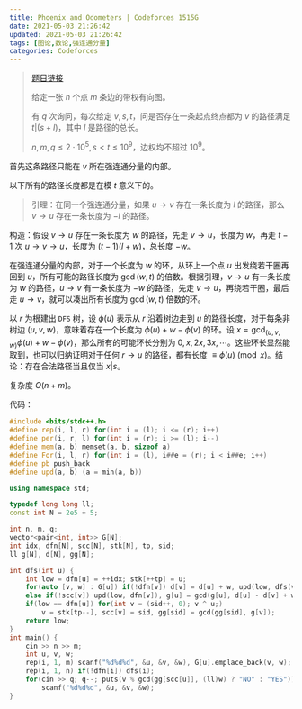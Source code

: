 ```yaml
---
title: Phoenix and Odometers | Codeforces 1515G
date: 2021-05-03 21:26:42
updated: 2021-05-03 21:26:42
tags: [图论,数论,强连通分量]
categories: Codeforces
---
```

> [题目链接](https://codeforces.com/problemset/problem/1515/G)
>
> 给定一张 $n$ 个点 $m$ 条边的带权有向图。
>
> 有 $q$ 次询问，每次给定 $v,s,t$，问是否存在一条起点终点都为 $v$ 的路径满足 $t | (s+l)$，其中 $l$ 是路径的总长。
>
> $n, m,q \le 2 \cdot 10^5,s<t\le 10^9$，边权均不超过 $10^9$。

首先这条路径只能在 $v$ 所在强连通分量的内部。

以下所有的路径长度都是在模 $t$ 意义下的。

> 引理：在同一个强连通分量，如果 $u\rightarrow v$ 存在一条长度为 $l$ 的路径，那么 $v\rightarrow u$ 存在一条长度为 $-l$ 的路径。

构造：假设 $v\rightarrow u$ 存在一条长度为 $w$ 的路径，先走 $v\rightarrow u$，长度为 $w$，再走 $t-1$ 次 $u\rightarrow v\rightarrow u$，长度为 $(t-1)(l+w)$，总长度 $-w$。

在强连通分量的内部，对于一个长度为 $w$ 的环，从环上一个点 $u$ 出发绕若干圈再回到 $u$，所有可能的路径长度为 $\gcd(w,t)$ 的倍数。根据引理，$v\rightarrow u$ 有一条长度为 $w$ 的路径，$u\rightarrow v$ 有一条长度为 $-w$ 的路径，先走 $v\rightarrow u$，再绕若干圈，最后走 $u\rightarrow v$，就可以凑出所有长度为 $\gcd(w,t)$ 倍数的环。

以 $r$ 为根建出 `DFS` 树，设 $\phi(u)$ 表示从 $r$ 沿着树边走到 $u$ 的路径长度，对于每条非树边 $(u,v,w)$，意味着存在一个长度为 $\phi(u)+w-\phi(v)$ 的环。设 $x=\gcd_{(u,v,w)}\phi(u)+w-\phi(v)$，那么所有的可能环长分别为 $0,x,2x,3x,\cdots$。这些环长显然能取到，也可以归纳证明对于任何 $r\rightarrow u$ 的路径，都有长度 $\equiv \phi(u)\pmod x$。结论：存在合法路径当且仅当 $x|s$。

复杂度 $O(n+m)$。

代码：

```cpp
#include <bits/stdc++.h>
#define rep(i, l, r) for(int i = (l); i <= (r); i++)
#define per(i, r, l) for(int i = (r); i >= (l); i--)
#define mem(a, b) memset(a, b, sizeof a)
#define For(i, l, r) for(int i = (l), i##e = (r); i < i##e; i++)
#define pb push_back
#define upd(a, b) (a = min(a, b))

using namespace std;

typedef long long ll;
const int N = 2e5 + 5;

int n, m, q;
vector<pair<int, int>> G[N];
int idx, dfn[N], scc[N], stk[N], tp, sid;
ll g[N], d[N], gg[N];

int dfs(int u) {
    int low = dfn[u] = ++idx; stk[++tp] = u;
    for(auto [v, w] : G[u]) if(!dfn[v]) d[v] = d[u] + w, upd(low, dfs(v));
    else if(!scc[v]) upd(low, dfn[v]), g[u] = gcd(g[u], d[u] - d[v] + w);
    if(low == dfn[u]) for(int v = (sid++, 0); v ^ u;)
        v = stk[tp--], scc[v] = sid, gg[sid] = gcd(gg[sid], g[v]);
    return low;
}
int main() {
    cin >> n >> m;
    int u, v, w;
    rep(i, 1, m) scanf("%d%d%d", &u, &v, &w), G[u].emplace_back(v, w);
    rep(i, 1, n) if(!dfn[i]) dfs(i);
    for(cin >> q; q--; puts(v % gcd(gg[scc[u]], (ll)w) ? "NO" : "YES"))
        scanf("%d%d%d", &u, &v, &w);
}
```